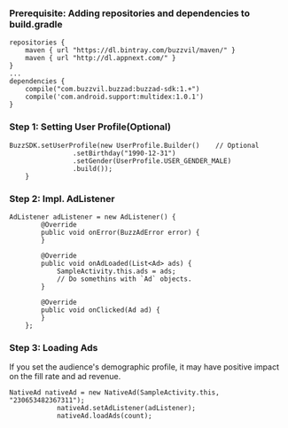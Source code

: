 ### Prerequisite: Adding repositories and dependencies to build.gradle

```
repositories {
    maven { url "https://dl.bintray.com/buzzvil/maven/" }
    maven { url "http://dl.appnext.com/" }
}
...
dependencies {
    compile("com.buzzvil.buzzad:buzzad-sdk:1.+")
    compile('com.android.support:multidex:1.0.1')
}
```

### Step 1: Setting User Profile(Optional)

```
BuzzSDK.setUserProfile(new UserProfile.Builder()	// Optional
				.setBirthday("1990-12-31")
				.setGender(UserProfile.USER_GENDER_MALE)
				.build());
	}
```

### Step 2: Impl. AdListener

```
AdListener adListener = new AdListener() {
		@Override
		public void onError(BuzzAdError error) {
		}

		@Override
		public void onAdLoaded(List<Ad> ads) {
			SampleActivity.this.ads = ads;
			// Do somethins with `Ad` objects.
		}

		@Override
		public void onClicked(Ad ad) {
		}
	};
```

### Step 3: Loading Ads

If you set the audience's demographic profile, it may have positive impact on the fill rate and ad revenue.
```
NativeAd nativeAd = new NativeAd(SampleActivity.this, "230653482367311");
			nativeAd.setAdListener(adListener);
			nativeAd.loadAds(count);
```
